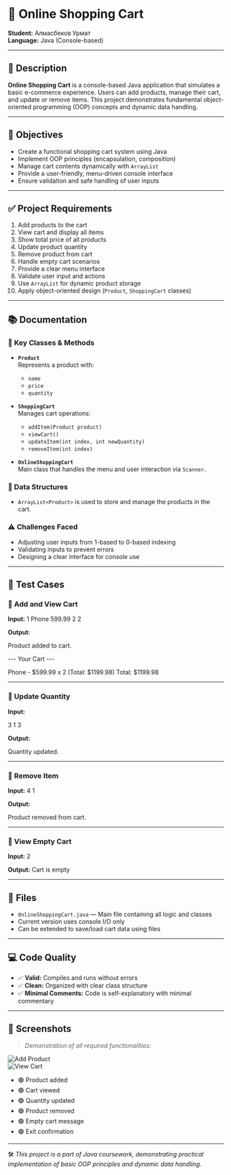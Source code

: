 # 🛒 Online Shopping Cart

**Student:** Алмасбеков Урмат  
**Language:** Java (Console-based)

---

## 📄 Description

**Online Shopping Cart** is a console-based Java application that simulates a basic e-commerce experience. Users can add products, manage their cart, and update or remove items. This project demonstrates fundamental object-oriented programming (OOP) concepts and dynamic data handling.

---

## 🎯 Objectives

- Create a functional shopping cart system using Java  
- Implement OOP principles (encapsulation, composition)  
- Manage cart contents dynamically with `ArrayList`  
- Provide a user-friendly, menu-driven console interface  
- Ensure validation and safe handling of user inputs  

---

## ✅ Project Requirements

1. Add products to the cart  
2. View cart and display all items  
3. Show total price of all products  
4. Update product quantity  
5. Remove product from cart  
6. Handle empty cart scenarios  
7. Provide a clear menu interface  
8. Validate user input and actions  
9. Use `ArrayList` for dynamic product storage  
10. Apply object-oriented design (`Product`, `ShoppingCart` classes)  

---

## 📚 Documentation

### 🔑 Key Classes & Methods

- **`Product`**  
  Represents a product with:
  - `name`
  - `price`
  - `quantity`

- **`ShoppingCart`**  
  Manages cart operations:
  - `addItem(Product product)`
  - `viewCart()`
  - `updateItem(int index, int newQuantity)`
  - `removeItem(int index)`

- **`OnlineShoppingCart`**  
  Main class that handles the menu and user interaction via `Scanner`.

### 🧮 Data Structures

- `ArrayList<Product>` is used to store and manage the products in the cart.

### ⚠️ Challenges Faced

- Adjusting user inputs from 1-based to 0-based indexing  
- Validating inputs to prevent errors  
- Designing a clear interface for console use  

---

## 🧪 Test Cases

### 🔹 Add and View Cart

**Input:**
1 Phone 599.99 2 2

**Output:**

Product added to cart.

--- Your Cart ---

Phone - $599.99 x 2 (Total: $1199.98) Total: $1199.98

---

### 🔹 Update Quantity

**Input:**

3 1 3

**Output:**

Quantity updated.

---

### 🔹 Remove Item

**Input:**
4 1

**Output:**

Product removed from cart.

---

### 🔹 View Empty Cart

**Input:**
2

**Output:**
Cart is empty

---

## 💾 Files

- `OnlineShoppingCart.java` — Main file containing all logic and classes  
- Current version uses console I/O only  
- Can be extended to save/load cart data using files  

---

## 💻 Code Quality

- ✅ **Valid:** Compiles and runs without errors  
- ✅ **Clean:** Organized with clear class structure  
- ✅ **Minimal Comments:** Code is self-explanatory with minimal commentary  

---

## 📸 Screenshots

> _Demonstration of all required functionalities:_

![Add Product](https://github.com/user-attachments/assets/679ff775-d299-4626-85d4-0aba0a2c940d)  
![View Cart](https://github.com/user-attachments/assets/0fb80f3e-d850-4b97-a1ac-4ccdace17681)

- 🟢 Product added  
- 🟢 Cart viewed  
- 🟢 Quantity updated  
- 🟢 Product removed  
- 🟢 Empty cart message  
- 🟢 Exit confirmation  

---

🛠️ _This project is a part of Java coursework, demonstrating practical implementation of basic OOP principles and dynamic data handling._

